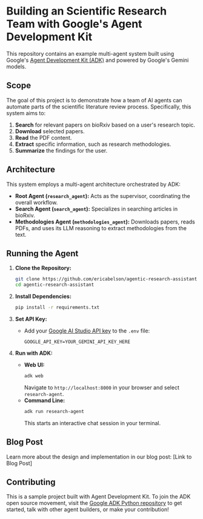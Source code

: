 # Building an Scientific Research Team with Google's Agent Development Kit

This repository contains an example multi-agent system built using Google's [Agent Development Kit (ADK)](https://google.github.io/adk-docs/) and powered by Google's Gemini models.

## Scope

The goal of this project is to demonstrate how a team of AI agents can automate parts of the scientific literature review process. Specifically, this system aims to:

1.  **Search** for relevant papers on bioRxiv based on a user's research topic.
2.  **Download** selected papers.
3.  **Read** the PDF content.
4.  **Extract** specific information, such as research methodologies.
5.  **Summarize** the findings for the user.

## Architecture

This system employs a multi-agent architecture orchestrated by ADK:

*   **Root Agent (`research_agent`):** Acts as the supervisor, coordinating the overall workflow.
*   **Search Agent (`search_agent`):** Specializes in searching articles in bioRxiv.
*   **Methodologies Agent (`methodologies_agent`):** Downloads papers, reads PDFs, and uses its LLM reasoning to extract methodologies from the text.

## Running the Agent

1.  **Clone the Repository:**
    ```bash
    git clone https://github.com/ericabelson/agentic-research-assistant.git
    cd agentic-research-assistant
    ```

2.  **Install Dependencies:**
    ```bash
    pip install -r requirements.txt
    ```

3.  **Set API Key:**
    *   Add your [Google AI Studio API key](https://aistudio.google.com/app/apikey) to the `.env` file:
        ```text title=".env"
        GOOGLE_API_KEY=YOUR_GEMINI_API_KEY_HERE
        ```

4.  **Run with ADK:**
    *   **Web UI:**
        ```bash
        adk web
        ```
        Navigate to `http://localhost:8000` in your browser and select `research-agent`.
    *   **Command Line:**
        ```bash
        adk run research-agent
        ```
        This starts an interactive chat session in your terminal.

## Blog Post

Learn more about the design and implementation in our blog post: [Link to Blog Post]

## Contributing

This is a sample project built with Agent Development Kit. To join the ADK open source movement, visit the [Google ADK Python repository](https://github.com/google/adk-python) to get started, talk with other agent builders, or make your contribution!
